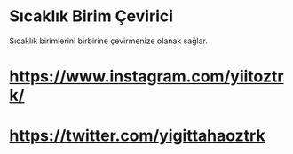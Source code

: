 # Sıcaklık Birim Çevirici
Sıcaklık birimlerini birbirine çevirmenize olanak sağlar.
# https://www.instagram.com/yiitoztrk/
# https://twitter.com/yigittahaoztrk
